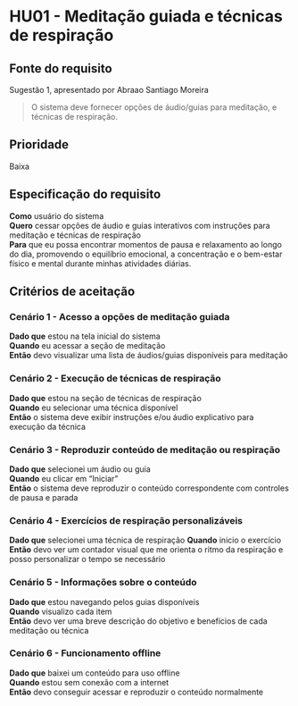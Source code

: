 # HU01 - Meditação guiada e técnicas de respiração  
## Fonte do requisito  
Sugestão 1, apresentado por Abraao Santiago Moreira

> O sistema deve fornecer opções de áudio/guias para meditação, e técnicas de respiração.

## Prioridade  
Baixa

## Especificação do requisito  
**Como** usuário do sistema  
**Quero** cessar opções de áudio e guias interativos com instruções para meditação e técnicas de respiração  
**Para** que eu possa encontrar momentos de pausa e relaxamento ao longo do dia, promovendo o equilíbrio emocional, a concentração e o bem-estar físico e mental durante minhas atividades diárias.

## Critérios de aceitação  

### Cenário 1 - Acesso a opções de meditação guiada  
**Dado que** estou na tela inicial do sistema  
**Quando** eu acessar a seção de meditação  
**Então** devo visualizar uma lista de áudios/guias disponíveis para meditação  

### Cenário 2 - Execução de técnicas de respiração  
**Dado que** estou na seção de técnicas de respiração  
**Quando** eu selecionar uma técnica disponível  
**Então** o sistema deve exibir instruções e/ou áudio explicativo para execução da técnica  

### Cenário 3 - Reproduzir conteúdo de meditação ou respiração  
**Dado que** selecionei um áudio ou guia  
**Quando** eu clicar em “Iniciar”  
**Então** o sistema deve reproduzir o conteúdo correspondente com controles de pausa e parada

### Cenário 4 - Exercícios de respiração personalizáveis
**Dado que** selecionei uma técnica de respiração 
**Quando** inicio o exercício  
**Então** devo ver um contador visual que me orienta o ritmo da respiração e posso personalizar o tempo se necessário

### Cenário 5 - Informações sobre o conteúdo
**Dado que** estou navegando pelos guias disponíveis  
**Quando** visualizo cada item  
**Então** devo ver uma breve descrição do objetivo e benefícios de cada meditação ou técnica

### Cenário 6 - Funcionamento offline
**Dado que** baixei um conteúdo para uso offline  
**Quando** estou sem conexão com a internet  
**Então** devo conseguir acessar e reproduzir o conteúdo normalmente
